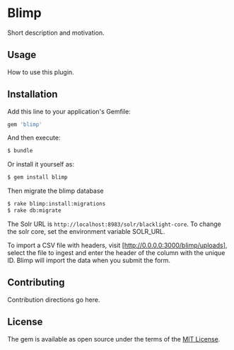 # Blimp
Short description and motivation.

## Usage
How to use this plugin.

## Installation
Add this line to your application's Gemfile:

```ruby
gem 'blimp'
```

And then execute:
```bash
$ bundle
```

Or install it yourself as:
```bash
$ gem install blimp
```

Then migrate the blimp database
```bash
$ rake blimp:install:migrations 
$ rake db:migrate
```

The Solr URL is `http://localhost:8983/solr/blacklight-core`. To change the solr core, set the environment variable SOLR_URL.

To import a CSV file with headers, visit [http://0.0.0.0:3000/blimp/uploads], select the file to ingest and enter the header of the column with the unique ID.
Blimp will import the data when you submit the form.

## Contributing
Contribution directions go here.

## License
The gem is available as open source under the terms of the [MIT License](http://opensource.org/licenses/MIT).
